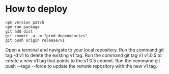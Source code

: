 # How to deploy
```shell
npm version patch
npm run package
git add dist
git commit -a -m "prod dependencies"
git push origin release/v1
```

Open a terminal and navigate to your local repository.
Run the command git tag -d v1 to delete the existing v1 tag.
Run the command git tag v1 v1.0.5 to create a new v1 tag that points to the v1.0.5 commit.
Run the command git push --tags --force to update the remote repository with the new v1 tag.